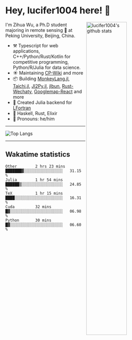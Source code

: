 # Hey, lucifer1004 here! :wave:

<img width="50%" align="right" alt="lucifer1004's github stats" src="https://github-readme-stats.vercel.app/api?username=lucifer1004&show_icons=true">

I'm Zihua Wu, a Ph.D student majoring in remote sensing :satellite: at Peking University, Beijing, China.

- :hammer_and_pick: Typescript for web applications, C++/Python/Rust/Kotlin for competitive programming, Python/R/Julia for data science.
- :sunny: Maintaining [CP-Wiki](https://cp-wiki.vercel.app) and more 
- :package: Building [MonkeyLang.jl](https://github.com/lucifer1004/MonkeyLang.jl), [Taichi.jl](https://github.com/lucifer1004/Taichi.jl), [Jl2Py.jl](https://github.com/lucifer1004/Jl2Py.jl), [jlbun](https://github.com/lucifer1004/jlbun), [Rust-Wechaty](https://github.com/wechaty/rust-wechaty), [Googlemap-React](https://github.com/googlemap-react/googlemap-react) and more
- :sparkler: Created Julia backend for [LFortran](https://github.com/lfortran/lfortran)
- :seedling: Haskell, Rust, Elixir
- :man: Pronouns: he/him

---

![Top Langs](https://github-readme-stats.vercel.app/api/top-langs/?username=lucifer1004&layout=compact)

---

## Wakatime statistics

<!--START_SECTION:waka-->

```text
Other        2 hrs 23 mins   ███████▓░░░░░░░░░░░░░░░░░   31.15 %
Julia        1 hr 54 mins    ██████▒░░░░░░░░░░░░░░░░░░   24.85 %
TeX          1 hr 15 mins    ████░░░░░░░░░░░░░░░░░░░░░   16.31 %
Cuda         32 mins         █▓░░░░░░░░░░░░░░░░░░░░░░░   06.98 %
Python       30 mins         █▓░░░░░░░░░░░░░░░░░░░░░░░   06.60 %
```

<!--END_SECTION:waka-->
